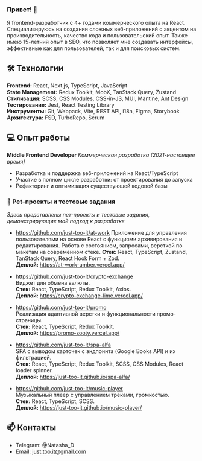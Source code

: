 ### Привет! 👋

Я frontend-разработчик с 4+ годами коммерческого опыта на React. Специализируюсь на создании сложных веб-приложений с акцентом на производительность, качество кода и пользовательский опыт.
Также имею 15-летний опыт в SEO, что позволяет мне создавать интерфейсы, эффективные как для пользователей, так и для поисковых систем.

## 🛠 Технологии

**Frontend:** React, Next.js, TypeScript, JavaScript  
**State Management:** Redux Toolkit, MobX, TanStack Query, Zustand  
**Стилизация:** SCSS, CSS Modules, CSS-in-JS, MUI, Mantine, Ant Design  
**Тестирование:** Jest, React Testing Library  
**Инструменты:** Git, Webpack, Vite, REST API, i18n, Figma, Storybook  
**Архитектура:** FSD, TurboRepo, Scrum  

## 💻 Опыт работы

**Middle Frontend Developer** 
*Коммерческая разработка (2021-настоящее время)*
- Разработка и поддержка веб-приложений на React/TypeScript
- Участие в полном цикле разработки: от проектирования до запуска
- Рефакторинг и оптимизация существующей кодовой базы

### 🚀 Pet-проекты и тестовые задания

*Здесь представлены пет-проекты и тестовые задания, демонстрирующие мой подход к разработке*

- https://github.com/just-too-it/at-work 
Приложение для управления пользователями на основе React с функциями архивирования и редактирования. 
Работа с состоянием, запросами, версткой по макетам на современном стеке. 
**Стек:** React, TypeScript, Zustand, TanStack Query, React Hook Form + Zod.   
**Деплой:** https://at-work-umber.vercel.app/

- https://github.com/just-too-it/crypto-exchange  
Виджет для обмена валюты.  
**Стек:** React, TypeScript, Redux Toolkit, Axios.   
**Деплой:** https://crypto-exchange-lime.vercel.app/

- https://github.com/just-too-it/promo    
Реализация адаптивной верстки и функциональности промо-страницы.  
**Стек:** React, TypeScript, Redux Toolkit.     
**Деплой:** https://promo-sooty.vercel.app/
  
- https://github.com/just-too-it/spa-alfa  
SPA с выводом карточек с эндпоинта (Google Books API) и их фильтрацией.  
**Стек:** React, TypeScript, Redux Toolkit, SCSS, CSS Modules, React loader spinner.   
**Деплой:** https://just-too-it.github.io/spa-alfa/

- https://github.com/just-too-it/music-player  
Музыкальный плеер с управлением треками, громкостью.  
**Стек:** React, TypeScript, SCSS.   
**Деплой:** https://just-too-it.github.io/music-player/

## 📫 Контакты  
- Telegram: @Natasha_D
- Email: just.too.it@gmail.com

